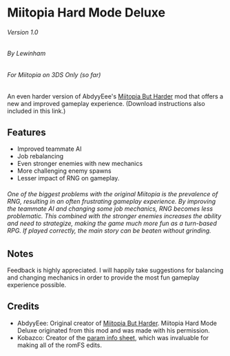 # Miitopia Hard Mode Deluxe
###### Version 1.0
###### By Lewinham
###### For Miitopia on 3DS Only (so far)

An even harder version of AbdyyEee's [Miitopia But Harder](https://github.com/AbdyyEee/Miitopia-But-Harder) mod that offers a new and improved gameplay experience. (Download instructions also included in this link.)

## Features
 - Improved teammate AI
 - Job rebalancing
 - Even stronger enemies with new mechanics
 - More challenging enemy spawns
 - Lesser impact of RNG on gameplay.
 
###### One of the biggest problems with the original Miitopia is the prevalence of RNG, resulting in an often frustrating gameplay experience. By improving the teammate AI and changing some job mechanics, RNG becomes less problematic. This combined with the stronger enemies increases the ability and need to strategize, making the game much more fun as a turn-based RPG. If played correctly, the main story can be beaten without grinding.

## Notes
Feedback is highly appreciated. I will happily take suggestions for balancing and changing mechanics in order to provide the most fun gameplay experience possible.

## Credits
- AbdyyEee: Original creator of [Miitopia But Harder](https://github.com/AbdyyEee/Miitopia-But-Harder). Miitopia Hard Mode Deluxe originated from this mod and was made with his permission.
- Kobazco: Creator of the [param info sheet](https://docs.google.com/spreadsheets/d/1dGGXvCCSac0z-NZ3-5-QtMc-fa3f46HvJNMhnrN7Igw/edit?usp=sharing), which was invaluable for making all of the romFS edits.
